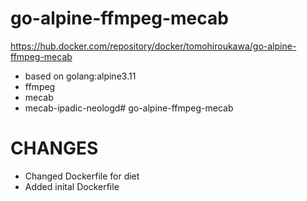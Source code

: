 # go-alpine-ffmpeg-mecab

https://hub.docker.com/repository/docker/tomohiroukawa/go-alpine-ffmpeg-mecab

- based on golang:alpine3.11
- ffmpeg
- mecab
- mecab-ipadic-neologd# go-alpine-ffmpeg-mecab

# CHANGES

- Changed Dockerfile for diet
- Added inital Dockerfile